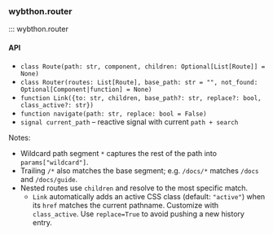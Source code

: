 ### wybthon.router

::: wybthon.router

#### API

- `class Route(path: str, component, children: Optional[List[Route]] = None)`
- `class Router(routes: List[Route], base_path: str = "", not_found: Optional[Component|function] = None)`
- `function Link({to: str, children, base_path?: str, replace?: bool, class_active?: str})`
- `function navigate(path: str, replace: bool = False)`
- `signal current_path` – reactive signal with current `path + search`

Notes:
- Wildcard path segment `*` captures the rest of the path into `params["wildcard"]`.
- Trailing `/*` also matches the base segment; e.g. `/docs/*` matches `/docs` and `/docs/guide`.
- Nested routes use `children` and resolve to the most specific match.
  - `Link` automatically adds an active CSS class (default: `"active"`) when its `href` matches the current pathname. Customize with `class_active`. Use `replace=True` to avoid pushing a new history entry.
